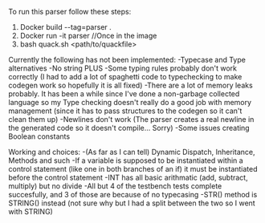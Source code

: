 To run this parser follow these steps:
1) Docker build --tag=parser .
2) Docker run -it parser
//Once in the image
3) bash quack.sh <path/to/quackfile>


Currently the following has not been implemented:
    -Typecase and Type alternatives
    -No string PLUS
    -Some typing rules probably don't work correctly (I had to add a lot of spaghetti code to typechecking to make codegen work so hopefully it is all fixed)
    -There are a lot of memory leaks probably. It has been a while since I've done a non-garbage collected language so my Type checking doesn't really do a good job with memory management (since it has to pass structures to the codegen so it can't clean them up)
    -Newlines don't work (The parser creates a real newline in the generated code so it doesn't compile... Sorry)
    -Some issues creating Boolean constants

Working and choices:
    -(As far as I can tell) Dynamic Dispatch, Inheritance, Methods and such
    -If a variable is supposed to be instantiated within a control statement (like one in both branches of an if) it must be instantiated before the control statement
    -INT has all basic arithmatic (add, subtract, multiply) but no divide
    -All but 4 of the testbench tests complete succesfully, and 3 of those are because of no typecasing
    -STR() method is STRING() instead (not sure why but I had a split between the two so I went with STRING)


